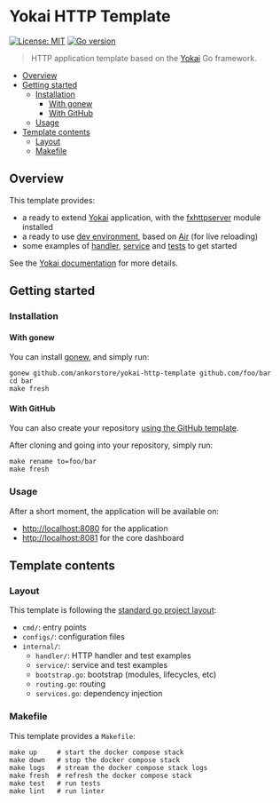 # Yokai HTTP Template

[![License: MIT](https://img.shields.io/badge/License-MIT-blue.svg)](https://opensource.org/licenses/MIT)
[![Go version](https://img.shields.io/badge/Go-1.20-blue)](https://go.dev/)

> HTTP application template based on the [Yokai](https://github.com/ankorstore/yokai) Go framework.

<!-- TOC -->
* [Overview](#overview)
* [Getting started](#getting-started)
  * [Installation](#installation)
    * [With gonew](#with-gonew)
    * [With GitHub](#with-github)
  * [Usage](#usage)
* [Template contents](#template-contents)
  * [Layout](#layout)
  * [Makefile](#makefile)
<!-- TOC -->

## Overview

This template provides:

- a ready to extend [Yokai](https://github.com/ankorstore/yokai) application, with the [fxhttpserver](https://github.com/ankorstore/yokai/tree/main/fxhttpserver) module installed
- a ready to use [dev environment](docker-compose.yaml), based on [Air](https://github.com/cosmtrek/air) (for live reloading)
- some examples of [handler](internal/handler/welcome.go), [service](internal/service/welcome.go) and [tests](internal/handler/welcome_test.go) to get started

See the [Yokai documentation](https://ankorstore.github.io/yokai) for more details.

## Getting started

### Installation

#### With gonew

You can install [gonew](https://go.dev/blog/gonew), and simply run:

```shell
gonew github.com/ankorstore/yokai-http-template github.com/foo/bar
cd bar
make fresh
```

#### With GitHub

You can also create your repository [using the GitHub template](https://github.com/new?template_name=yokai-http-template&template_owner=ankorstore).

After cloning and going into your repository, simply run:

```shell
make rename to=foo/bar
make fresh
```

### Usage

After a short moment, the application will be available on:
- [http://localhost:8080](http://localhost:8080) for the application
- [http://localhost:8081](http://localhost:8081) for the core dashboard

## Template contents

### Layout

This template is following the [standard go project layout](https://github.com/golang-standards/project-layout):

- `cmd/`: entry points
- `configs/`: configuration files
- `internal/`:
  - `handler/`: HTTP handler and test examples
  - `service/`: service and test examples
  - `bootstrap.go`: bootstrap (modules, lifecycles, etc)
  - `routing.go`: routing
  - `services.go`: dependency injection

### Makefile

This template provides a `Makefile`:

```
make up     # start the docker compose stack
make down   # stop the docker compose stack
make logs   # stream the docker compose stack logs
make fresh  # refresh the docker compose stack
make test   # run tests
make lint   # run linter
```
